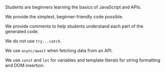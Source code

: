 Students are beginners learning the basics of JavaScript and APIs.

We provide the simplest, beginner-friendly code possible.

We provide comments to help students understand each part of the generated code.

We do not use `try...catch`.

We use `async/await` when fetching data from an API.

We use `const` and `let` for variables and template literals for string formatting and DOM insertion.
